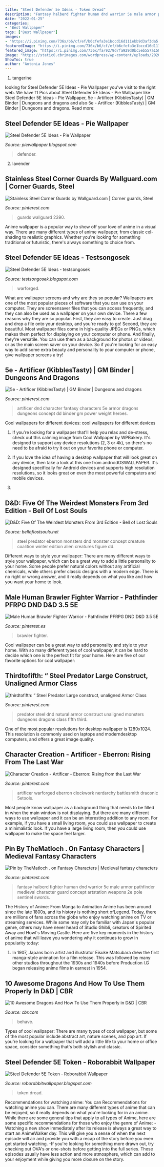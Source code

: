 ```yaml
---
title: "Steel Defender 5e Ideas - Token Dread"
description: "Fantasy halberd fighter human dnd warrior 5e male armor pathfinder medieval character guard concept artstation weapons 2e pole sentinel swords"
date: "2022-01-25"
categories:
- "Best Wallpaper"
tags: ["Best Wallpaper"]
images:
- "https://i.pinimg.com/736x/b6/cf/ef/b6cfefa3e1bccd16d111ebb9d3af3da5.jpg"
featuredImage: "https://i.pinimg.com/736x/b6/cf/ef/b6cfefa3e1bccd16d111ebb9d3af3da5.jpg"
featured_image: "https://i.pinimg.com/736x/fa/92/9d/fa929d0bc5eb557a158cf2dd9078c9c5.jpg"
image: "https://static0.cbrimages.com/wordpress/wp-content/uploads/2020/03/Dragon-Cover.jpg"
ShowToc: true
author: "Antonia Jones"
---
```



1. tangerine 

	

		
looking for Steel Defender 5E Ideas - Pie Wallpaper you've visit to the right web. We have 11 Pics about Steel Defender 5E Ideas - Pie Wallpaper like Steel Defender 5E Ideas - Pie Wallpaper, 5e - Artificer (KibblesTasty) | GM Binder | Dungeons and dragons and also 5e - Artificer (KibblesTasty) | GM Binder | Dungeons and dragons. Read more:
		
    
## Steel Defender 5E Ideas - Pie Wallpaper

<img loading=lazy src="https://i.redd.it/dq1850jl0w071.jpg" onerror="this.onerror=null;this.src='https://tse4.mm.bing.net/th?id=OIP.7H_91GJ8rPYUR_rqfW_2ewHaEK&amp;pid=15.1';" alt="Steel Defender 5E Ideas - Pie Wallpaper">

_Source: piewallpaper.blogspot.com_

>defender. 

	

2. lavender 

    
## Stainless Steel Corner Guards By Wallguard.com | Corner Guards, Steel

<img loading=lazy src="https://i.pinimg.com/originals/7d/67/26/7d6726a562462b2ce82e62b469c5ea05.jpg" onerror="this.onerror=null;this.src='https://tse2.mm.bing.net/th?id=OIP.H1s7CgWAQMFKLI9OkH2rMwAAAA&amp;pid=15.1';" alt="Stainless Steel Corner Guards by Wallguard.com | Corner guards, Steel">

_Source: pinterest.com_

>guards wallguard 2390. 

	

Anime wallpaper is a popular way to show off your love of anime in a visual way. There are many different types of anime wallpaper, from classic cel-shading to realistic graphics. Whether you're looking for something traditional or futuristic, there's always something to choice from.

    
## Steel Defender 5E Ideas - Testsongosek

<img loading=lazy src="https://cdn.shopify.com/s/files/1/1066/8352/articles/Warforged-min.jpg?v=1586529928" onerror="this.onerror=null;this.src='https://tse3.mm.bing.net/th?id=OIP.uNG3prYHwfxYiScPjY773AHaLH&amp;pid=15.1';" alt="Steel Defender 5E Ideas - testsongosek">

_Source: testsongosek.blogspot.com_

>warforged. 

	

What are wallpaper screens and why are they so popular?
Wallpapers are one of the most popular pieces of software that you can use on your computer. They are screensaver files that you can access frequently, and they can also be used as a wallpaper on your own device. There a few reasons why they are so popular. First, they are easy to create. Just drag and drop a file onto your desktop, and you're ready to go! Second, they are beautiful. Most wallpaper files come in high-quality JPEGs or PNGs, which makes them perfect for displaying on your computer or phone. And finally, they're versatile. You can use them as a background for photos or videos, or as the main screen saver on your device. So if you're looking for an easy way to add some extra beauty and personality to your computer or phone, give wallpaper screens a try!

    
## 5e - Artificer (KibblesTasty) | GM Binder | Dungeons And Dragons

<img loading=lazy src="https://i.pinimg.com/736x/dd/74/8b/dd748bfd351e55c730fac506d461a60f.jpg" onerror="this.onerror=null;this.src='https://tse4.mm.bing.net/th?id=OIP.5LnIEdUu59IsRqxZftnuYwHaKd&amp;pid=15.1';" alt="5e - Artificer (KibblesTasty) | GM Binder | Dungeons and dragons">

_Source: pinterest.com_

>artificer dnd character fantasy characters 5e armor dragons dungeons concept dd binder gm power weight heroes. 

	

Cool wallpapers for different devices:
cool wallpapers for different devices 

1. If you're looking for a wallpaper that'll help you relax and de-stress, check out this calming image from Cool Wallpaper by WPBakery. It's designed to support any device resolutions (2, 3 or 4k), so there's no need to be afraid to try it out on your favorite phone or computer.

2. If you love the idea of having a desktop wallpaper that will look great on any device, then take a look at this one from androidOSWALLPAPER. It's designed specifically for Android devices and supports high resolution resolutions, so it looks great on even the most powerful computers and mobile devices.

3.

    
## D&amp;D: Five Of The Weirdest Monsters From 3rd Edition - Bell Of Lost Souls

<img loading=lazy src="https://www.belloflostsouls.net/wp-content/uploads/2020/01/steel-predator-dnd.jpg" onerror="this.onerror=null;this.src='https://tse2.mm.bing.net/th?id=OIP.x-2NFbgIm10Ex2_fOp_MUAAAAA&amp;pid=15.1';" alt="D&amp;D: Five Of The Weirdest Monsters From 3rd Edition - Bell of Lost Souls">

_Source: belloflostsouls.net_

>steel predator eberron monsters dnd monster concept creature coalition winter edition alien creatures figure dd. 

	

Different ways to style your wallpaper:
There are many different ways to style your wallpaper, which can be a great way to add a little personality to your home. Some people prefer natural colors without any artificial chemicals, while others prefer classic designs with a modern edge. There is no right or wrong answer, and it really depends on what you like and how you want your home to look.

    
## Male Human Brawler Fighter Warrior - Pathfinder PFRPG DND D&amp;D 3.5 5E

<img loading=lazy src="https://i.pinimg.com/736x/6d/6a/34/6d6a34a435b492820ff9b7366e401293.jpg" onerror="this.onerror=null;this.src='https://tse2.mm.bing.net/th?id=OIP.4PN6fechyIKwxImISSZLHgHaKZ&amp;pid=15.1';" alt="Male Human Brawler Fighter Warrior - Pathfinder PFRPG DND D&amp;D 3.5 5E">

_Source: pinterest.es_

>brawler fighter. 

	

Cool wallpaper can be a great way to add personality and style to your home. With so many different types of cool wallpaper, it can be hard to decide which one is the perfect fit for your home. Here are five of our favorite options for cool wallpaper: 

    
## Thirdtofifth: “ Steel Predator Large Construct, Unaligned Armor Class

<img loading=lazy src="https://i.pinimg.com/736x/b6/cf/ef/b6cfefa3e1bccd16d111ebb9d3af3da5.jpg" onerror="this.onerror=null;this.src='https://tse4.mm.bing.net/th?id=OIP.toW-XmPMw02n5RRfv1N3IAAAAA&amp;pid=15.1';" alt="thirdtofifth: “ Steel Predator Large construct, unaligned Armor Class">

_Source: pinterest.com_

>predator steel dnd natural armor construct unaligned monsters dungeons dragons class fifth third. 

	

One of the most popular resolutions for desktop wallpaper is 1280x1024. This resolution is commonly used on laptops and moderndesktop computers, and offers a great image quality.

    
## Character Creation - Artificer - Eberron: Rising From The Last War

<img loading=lazy src="https://i.pinimg.com/736x/fa/92/9d/fa929d0bc5eb557a158cf2dd9078c9c5.jpg" onerror="this.onerror=null;this.src='https://tse1.mm.bing.net/th?id=OIP.7ieRJ6J_LVTcYvA7EQlr-wHaJ_&amp;pid=15.1';" alt="Character Creation - Artificer - Eberron: Rising from the Last War">

_Source: pinterest.com_

>artificer warforged eberron clockwork nerdarchy battlesmith draconic 5etools. 

	

Most people know wallpaper as a background thing that needs to be filled in when the main window is not displaying. But there are many different ways to use wallpaper and it can be an interesting addition to any room. For example, if you have a small living room, you could use wallpaper to create a minimalistic look. If you have a large living room, then you could use wallpaper to make the space feel larger.

    
## Pin By TheMatloch . On Fantasy Characters | Medieval Fantasy Characters

<img loading=lazy src="https://i.pinimg.com/736x/a0/18/32/a0183241745487f02b021e4d02a32a0d.jpg" onerror="this.onerror=null;this.src='https://tse4.mm.bing.net/th?id=OIP.WjIYIEOS24ALhg_atWi9cQHaIv&amp;pid=15.1';" alt="Pin by TheMatloch . on Fantasy Characters | Medieval fantasy characters">

_Source: pinterest.com_

>fantasy halberd fighter human dnd warrior 5e male armor pathfinder medieval character guard concept artstation weapons 2e pole sentinel swords. 

	

The History of Anime: From Manga to Animation
Anime has been around since the late 1800s, and its history is nothing short ofLegend. Today, there are millions of fans across the globe who enjoy watching anime on TV or streaming services. While some may only be familiar with Japan's popular genre, others may have never heard of Studio Ghibli, creators of Spirited Away and Howl's Moving Castle. Here are five key moments in the history of anime that will leave you wondering why it continues to grow in popularity today:
1) In 1907, Japans born artist and illustrator Eisuke Matsubara drew the first manga-style animation for a film release. This was followed by many other studios throughout the 1930s and 1940s before Production I.G began releasing anime films in earnest in 1954.

    
## 10 Awesome Dragons And How To Use Them Properly In D&amp;D | CBR

<img loading=lazy src="https://static0.cbrimages.com/wordpress/wp-content/uploads/2020/03/Dragon-Cover.jpg" onerror="this.onerror=null;this.src='https://tse1.mm.bing.net/th?id=OIP.whPCoZRdGQSjxmQDXsIVwwHaD5&amp;pid=15.1';" alt="10 Awesome Dragons And How To Use Them Properly in D&amp;D | CBR">

_Source: cbr.com_

>behave. 

	

Types of cool wallpaper:
There are many types of cool wallpaper, but some of the most popular include abstract art, nature scenes, and pop art. If you're looking for a wallpaper that will add a little life to your home or office space, consider something that's both stylish and classic.

    
## Steel Defender 5E Token - Roborabbit Wallpaper

<img loading=lazy src="https://52f4e29a8321344e30ae-0f55c9129972ac85d6b1f4e703468e6b.ssl.cf2.rackcdn.com/products/pictures/193418.jpg" onerror="this.onerror=null;this.src='https://tse4.mm.bing.net/th?id=OIP.dFUw6L2SEI8Tn8njb9pYJwAAAA&amp;pid=15.1';" alt="Steel Defender 5E Token - Roborabbit Wallpaper">

_Source: roborabbitwallpaper.blogspot.com_

>token dread. 

	

Recommendations for watching anime: You can
Recommendations for watching anime you can. There are many different types of anime that can be enjoyed, so it really depends on what you're looking for in an anime. While there are some general tips that apply to all types of Anime, here are some specific recommendations for those who enjoy the genre of Anime: 
-Watching a new show immediately after its release is always a great way to start an AnimeWalker day. This will give you a sense of when the next episode will air and provide you with a recap of the story before you even get started watching. 
-If you're looking for something more drawn out, try checking out OVA's or one-shots before getting into the full series. These episodes usually have less action and more atmosphere, which can add to your enjoyment while giving you more closure on the story.

